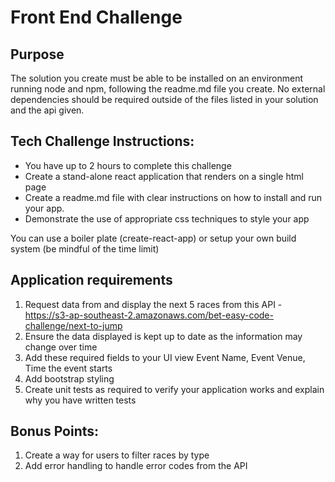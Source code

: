 Front End Challenge
===================
Purpose
-----------

The solution you create must be able to be installed on an environment running node and npm, following the readme.md file you create.
No external dependencies should be required outside of the files listed in your solution and the api given.

Tech Challenge Instructions:
-----------

- You have up to 2 hours to complete this challenge
- Create a stand-alone react application that renders on a single html page
- Create a readme.md file with clear instructions on how to install and run your app.
- Demonstrate the use of appropriate css techniques to style your app

You can use a boiler plate (create-react-app) or setup your own build system (be mindful of the time limit)

Application requirements
-----------
1.	Request data from and display the next 5 races from this API -
<https://s3-ap-southeast-2.amazonaws.com/bet-easy-code-challenge/next-to-jump>
2.	Ensure the data displayed is kept up to date as the information may change over time
3.	Add these required fields to your UI view
Event Name, Event Venue, Time the event starts
4.	Add bootstrap styling
5.	Create unit tests as required to verify your application works and explain why you have written tests

Bonus Points:
-----------
1.	Create a way for users to filter races by type
2.	Add error handling to handle error codes from the API

